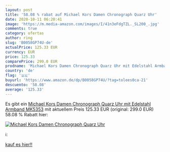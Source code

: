 ```yaml
---
layout: post
title: '58.08 % rabat auf Michael Kors Damen Chronograph Quarz Uhr'
date: 2020-10-11 06:20:41
image: 'https://m.media-amazon.com/images/I/41n3eFdgTZL._SL200_.jpg'
comments: true
category: ofertas
author: ring
slug: 'B0058GP74U-de'
actualPrice: 125.33 EUR
currency: EUR
price: 125.33
comparePrice: 299.0 EUR
prodname: 'Michael Kors Damen Chronograph Quarz Uhr mit Edelstahl Armband MK5353'
country: 'de'
flag: '🇩🇪'
buyurl: 'https://www.amazon.de/dp/B0058GP74U/?tag=tolees0ca-21'
descuento: '58.08'
average: '125.33'
---
```


Es gibt ein [Michael Kors Damen Chronograph Quarz Uhr mit Edelstahl Armband MK5353](https://www.amazon.de/dp/B0058GP74U/?tag=tolees0ca-21) mit aktuellem Preis 125.33 EUR (original: 299.0 EUR) 58.08 % Rabatt hier:

[![Michael Kors Damen Chronograph Quarz Uhr](https://m.media-amazon.com/images/I/41n3eFdgTZL._SL200_.jpg)](https://www.amazon.de/dp/B0058GP74U/?tag=tolees0ca-21)

ℹ️:


[kauf es hier!!](https://www.amazon.de/dp/B0058GP74U/?tag=tolees0ca-21)
